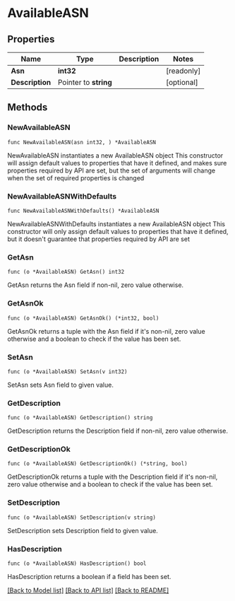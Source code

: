 # AvailableASN

## Properties

Name | Type | Description | Notes
------------ | ------------- | ------------- | -------------
**Asn** | **int32** |  | [readonly] 
**Description** | Pointer to **string** |  | [optional] 

## Methods

### NewAvailableASN

`func NewAvailableASN(asn int32, ) *AvailableASN`

NewAvailableASN instantiates a new AvailableASN object
This constructor will assign default values to properties that have it defined,
and makes sure properties required by API are set, but the set of arguments
will change when the set of required properties is changed

### NewAvailableASNWithDefaults

`func NewAvailableASNWithDefaults() *AvailableASN`

NewAvailableASNWithDefaults instantiates a new AvailableASN object
This constructor will only assign default values to properties that have it defined,
but it doesn't guarantee that properties required by API are set

### GetAsn

`func (o *AvailableASN) GetAsn() int32`

GetAsn returns the Asn field if non-nil, zero value otherwise.

### GetAsnOk

`func (o *AvailableASN) GetAsnOk() (*int32, bool)`

GetAsnOk returns a tuple with the Asn field if it's non-nil, zero value otherwise
and a boolean to check if the value has been set.

### SetAsn

`func (o *AvailableASN) SetAsn(v int32)`

SetAsn sets Asn field to given value.


### GetDescription

`func (o *AvailableASN) GetDescription() string`

GetDescription returns the Description field if non-nil, zero value otherwise.

### GetDescriptionOk

`func (o *AvailableASN) GetDescriptionOk() (*string, bool)`

GetDescriptionOk returns a tuple with the Description field if it's non-nil, zero value otherwise
and a boolean to check if the value has been set.

### SetDescription

`func (o *AvailableASN) SetDescription(v string)`

SetDescription sets Description field to given value.

### HasDescription

`func (o *AvailableASN) HasDescription() bool`

HasDescription returns a boolean if a field has been set.


[[Back to Model list]](../README.md#documentation-for-models) [[Back to API list]](../README.md#documentation-for-api-endpoints) [[Back to README]](../README.md)


